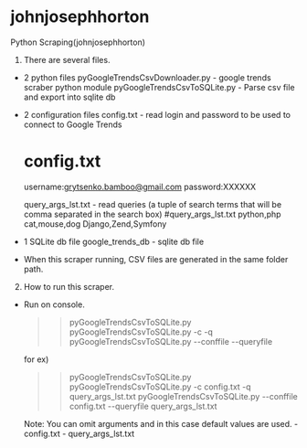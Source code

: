johnjosephhorton
================

Python Scraping(johnjosephhorton)

1) There are several files.

- 2 python files
  pyGoogleTrendsCsvDownloader.py - google trends scraber python module
  pyGoogleTrendsCsvToSQLite.py   - Parse csv file and export into sqlite db

- 2 configuration files
  config.txt         - read login and password to be used to connect to Google Trends
    # config.txt
    username:grytsenko.bamboo@gmail.com
    password:XXXXXX

  query_args_lst.txt -  read queries (a tuple of search terms that will be comma separated in the search box)
    #query_args_lst.txt
    python,php
    cat,mouse,dog
    Django,Zend,Symfony
- 1 SQLite db file
  google_trends_db - sqlite db file

- When this scraper running, CSV files are generated in the same folder path.


2) How to run this scraper.

- Run on console.

  >> pyGoogleTrendsCsvToSQLite.py
  >> pyGoogleTrendsCsvToSQLite.py -c <conffile> -q <queryfile>
  >> pyGoogleTrendsCsvToSQLite.py --conffile <conffile> --queryfile <queryfile>

  for ex)
  >> pyGoogleTrendsCsvToSQLite.py
  >> pyGoogleTrendsCsvToSQLite.py -c config.txt -q query_args_lst.txt
  >> pyGoogleTrendsCsvToSQLite.py --conffile config.txt --queryfile query_args_lst.txt


  Note: You can omit arguments and in this case default values are used.
        <conffile> - config.txt
        <queryfile> - query_args_lst.txt

